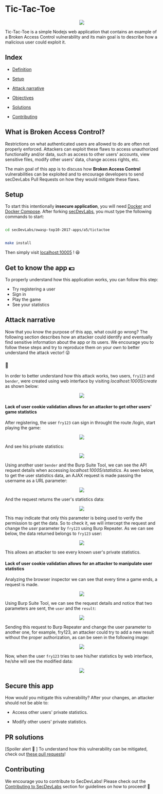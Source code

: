 
# Tic-Tac-Toe

  

<p  align="center">

<img  src="images/a5-banner.png"/>

</p>

  

Tic-Tac-Toe is a simple Nodejs web application that contains an example of a Broken Access Control vulnerability and its main goal is to describe how a malicious user could exploit it.

  

## Index

  

-  [Definition](#what-is-broken-access-control)

-  [Setup](#setup)

-  [Attack narrative](#attack-narrative)

-  [Objectives](#secure-this-app)

-  [Solutions](#pr-solutions)

-  [Contributing](#contributing)

  

## What is Broken Access Control?

  

Restrictions on what authenticated users are allowed to do are often not properly enforced. Attackers can exploit these flaws to access unauthorized functionality and/or data, such as access to other users' accounts, view sensitive files, modify other users’ data, change access rights, etc.

  

The main goal of this app is to discuss how **Broken Access Control** vulnerabilities can be exploited and to encourage developers to send secDevLabs Pull Requests on how they would mitigate these flaws.

  

## Setup

  

To start this intentionally **insecure application**, you will need [Docker][Docker Install] and [Docker Compose][Docker Compose Install]. After forking [secDevLabs](https://github.com/globocom/secDevLabs), you must type the following commands to start:

  

```sh

cd secDevLabs/owasp-top10-2017-apps/a5/tictactoe

```

  

```sh

make install

```

  

Then simply visit [localhost:10005][App] ! 😆

  

## Get to know the app 💵

  

To properly understand how this application works, you can follow this step:

  

- Try registering a user
- Sign in
- Play the game 
- See your statistics

  

## Attack narrative

  

Now that you know the purpose of this app, what could go wrong? The following section describes how an attacker could identify and eventually find sensitive information about the app or its users. We encourage you to follow these steps and try to reproduce them on your own to better understand the attack vector! 😜

  

### 👀

  

In order to better understand how this attack works, two users, `fry123` and `bender`, were created using web interface by visiting _localhost:10005/create_ as shown below:

  
  

<p  align="center">

<img  src="images/attack0.png"/>

</p>

  

#### Lack of user cookie validation allows for an attacker to get other users' game statistics

  
  

After registering, the user `fry123` can sign in throught the route /login, start playing the game:

  
  

<p  align="center">

<img  src="images/attack1.png"/>

</p>

  

And see his private statistics:

  
<p  align="center">

<img  src="images/attack2.png"/>

</p>

  

Using another user `bender` and the Burp Suite Tool, we can see the API request details when accessing _localhost:10005/statistics_. As seen below, to get the user statistics data, an AJAX request is made passing the username as a URL parameter:

  

<p  align="center">

<img  src="images/attack3.png"/>

</p>


And the request returns the user's statistics data:

<p  align="center">

<img  src="images/attack4.png"/>

</p>

  

This may indicate that only this parameter is being used to verify the permission to get the data. So to check it, we will intercept the request and change the _user_ parameter by `fry123` using Burp Repeater. As we can see below, the data returned belongs to `fry123` user:

  

<p  align="center">

<img  src="images/attack5.png"/>

</p>

  

This allows an attacker to see every known user's private statistics.

  

#### Lack of user cookie validation allows for an attacker to manipulate user statistics

  
Analyzing the browser inspector we can see that every time a game ends, a request is made.

  

<p  align="center">

<img  src="images/attack6.png"/>

</p>

  

Using Burp Suite Tool, we can see the request details and notice that two parameters are sent, the `user` and the `result`:

  

<p  align="center">

<img  src="images/attack7.png"/>

</p>

  

Sending this request to Burp Repeater and change the user parameter to another one, for example, fry123, an attacker could try to add a new result without the proper authorization, as can be seen in the following image:

  

<p  align="center">

<img  src="images/attack8.png"/>

</p>

  

Now, when the user `fry123` tries to see his/her statistics by web interface, he/she will see the modified data:

  

<p  align="center">

<img  src="images/attack9.png"/>

</p>

  
  
  

## Secure this app

  

How would you mitigate this vulnerability? After your changes, an attacker should not be able to:

  

* Access other users' private statistics.

* Modify other users' private statistics.

  
  

## PR solutions

  

[Spoiler alert 🚨 ] To understand how this vulnerability can be mitigated, check out [these pull requests](https://github.com/globocom/secDevLabs/pulls?utf8=%E2%9C%93&q=is%3Apr+label%3A%22mitigation+solution+%F0%9F%94%92%22+label%3A%22Tic-Tac-Toe%22+)!

  

## Contributing

  

We encourage you to contribute to SecDevLabs! Please check out the [Contributing to SecDevLabs](../../../docs/CONTRIBUTING.md) section for guidelines on how to proceed! 🎉

  

[Docker Install]: https://docs.docker.com/install/

[Docker Compose Install]: https://docs.docker.com/compose/install/

[App]: http://localhost:10005

[secDevLabs]: https://github.com/globocom/secDevLabs

[2]:https://github.com/globocom/secDevLabs/tree/master/owasp-top10-2017-apps/a5/tictactoe